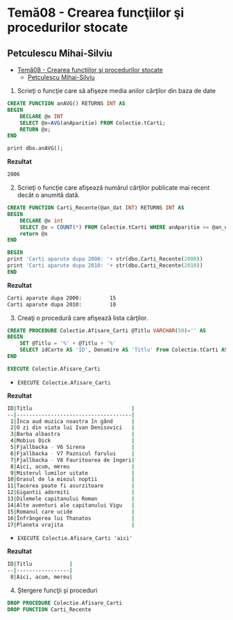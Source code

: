# Temă08 - Crearea funcţiilor şi procedurilor stocate

## Petculescu Mihai-Silviu

- [Temă08 - Crearea funcţiilor şi procedurilor stocate](#temă08---crearea-funcţiilor-şi-procedurilor-stocate)
	- [Petculescu Mihai-Silviu](#petculescu-mihai-silviu)

1. Scrieţi o funcţie care să afişeze media anilor cărţilor din baza de date

```sql
CREATE FUNCTION anAVG() RETURNS INT AS
BEGIN
	DECLARE @x INT
	SELECT @x=AVG(anAparitie) FROM Colectie.tCarti;
	RETURN @x;
END

print dbo.anAVG();
```

**Rezultat**

```bash
2006
```

2. Scrieţi o funcţie care afişează numărul cărţilor publicate mai recent decât o anumită dată.

```sql
CREATE FUNCTION Carti_Recente(@an_dat INT) RETURNS INT AS
BEGIN
	DECLARE @x int
	SELECT @x = COUNT(*) FROM Colectie.tCarti WHERE anAparitie >= @an_dat
	return @x
END

BEGIN
print 'Carti aparute dupa 2000: '+ str(dbo.Carti_Recente(2000))
print 'Carti aparute dupa 2010: '+ str(dbo.Carti_Recente(2010))
END
```

**Rezultat**

```bash
Carti aparute dupa 2000:         15
Carti aparute dupa 2010:         10
```

3. Creaţi o procedură care afişează lista cărţilor.

```sql
CREATE PROCEDURE Colectie.Afisare_Carti @Titlu VARCHAR(50)='' AS 
BEGIN
	SET @Titlu = '%' + @Titlu + '%'
	SELECT idCarte AS 'ID', Denumire AS 'Titlu' From Colectie.tCarti AS C Where LOWER(C.Denumire) LIKE @Titlu
END

EXECUTE Colectie.Afisare_Carti
```

- `EXECUTE Colectie.Afisare_Carti`

**Rezultat**

```bash
ID|Titlu                                |
--|-------------------------------------|
 1|Înca aud muzica noastra în gând      |
 2|O zi din viata lui Ivan Denisovici   |
 3|Barba albastra                       |
 4|Mobius Dick                          |
 5|Fjallbacka - V6 Sirena               |
 6|Fjallbacka - V7 Paznicul farului     |
 7|Fjallbacka - V8 Fauritoarea de îngeri|
 8|Aici, acum, mereu                    |
 9|Misterul lumilor uitate              |
10|Orasul de la miezul noptii           |
11|Tacerea poate fi asurzitoare         |
12|Gigantii adormiti                    |
13|Dilemele capitanului Roman           |
14|Alte aventuri ale capitanului Vigu   |
15|Romanul care ucide                   |
16|Înfrângerea lui Thanatos             |
17|Planeta vrajita                      |
```

- `EXECUTE Colectie.Afisare_Carti 'aici'`

**Rezultat**

```bash
ID|Titlu            |
--|-----------------|
 8|Aici, acum, mereu|
```

4. Ştergere funcţii şi proceduri

```sql
DROP PROCEDURE Colectie.Afisare_Carti
DROP FUNCTION Carti_Recente
```

